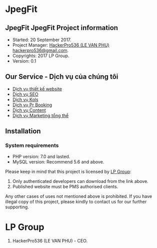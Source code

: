 # JpegFit
JpegFit  JpegFit 
Project information
----------------------------
- Started: 20 September 2017.
- Project Manager: [HackerPro536 (LE VAN PHU)](http://levanphu.info) <hackerpro536@gmail.com>.
- Copyrights: 2017 LP Group.
- Version: 0.1

Our Service - Dịch vụ của chúng tôi
----------------------------
<ul>
    <li><a href="https://lptech.asia/dich-vu/thiet-ke-website-lp-tech">Dịch vụ thiết kế website</a></li>
    <li><a href="https://lptech.asia/dich-vu/dich-vu-seo-chuyen-nghiep-tai-tp-ho-chi-minh">Dịch vụ SEO</a></li>
    <li><a href="https://lptech.asia/dich-vu/dich-vu-booking-kol-influencer-uy-tin-tang-nhan-dien-thuong-hieu">Dịch vụ Kols</a></li>
    <li><a href="https://lptech.asia/dich-vu/dich-vu-booking-pr-bao-chi-uy-tin-cho-doanh-nghiep">Dịch vụ Pr Booking</a></li>
    <li><a href="https://lptech.asia/dich-vu/dich-vu-content-website-viet-bai-chuyen-nghiep-chuan-seo">Dịch vụ Content</a></li>
    <li><a href="https://lptech.asia/dich-vu/giai-phap-marketing-tong-the-cho-doanh-nghiep-vua-va-nho">Dịch vụ Marketing tổng thể</a></li>
</ul>

Installation
----------------
### System requirements
- PHP version:  7.0 and lasted.
- MySQL version: Recommend 5.6 and above.

Please keep in mind that this project is licensed by [LP Group](http://levanphu.info):

 1. Only authenticated developers can download from the link above.
 2. Published website must be PMS authorised clients.

Any other cases of uses not mentioned above is prohibited. If you have illegal copy of this project, please kindly to contact us for our further supporting.

LP Group
==========

 1. HackerPro536 (LE VAN PHU) - CEO.
